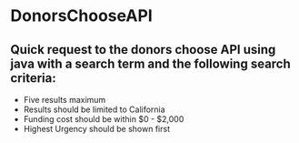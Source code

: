 # DonorsChooseAPI

## Quick request to the donors choose API using java with a search term and the following search criteria:
- Five results maximum
- Results should be limited to California
- Funding cost should be within $0 -  $2,000
- Highest Urgency should be shown first
